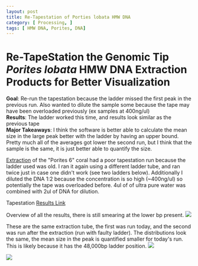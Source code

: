 ```yaml
---
layout: post
title: Re-Tapestation of Porties lobata HMW DNA
category: [ Processing, ]
tags: [ HMW DNA, Porites, DNA]
---
```


# Re-TapeStation the Genomic Tip _Porites lobata_ HMW DNA Extraction Products for Better Visualization

**Goal**: Re-run the tapestation because the ladder missed the first peak in the previous run. Also wanted to dilute the sample some because the tape may have been overloaded previously (ex samples at 400ng/ul)  
**Results**: The ladder worked this time, and results look similar as the previous tape  
**Major Takeaways**: I think the software is better able to calculate the mean size in the large peak better with the ladder by having an upper bound. Pretty much all of the averages got lower the second run, but I think that the sample is the same, it is just better able to quantify the size.


[Extraction](https://meschedl.github.io/MESPutnam_Open_Lab_Notebook/pl-hmw/) of the "Porites 6" coral had a poor tapestation run because the ladder used was old. I ran it again using a different ladder tube, and ran twice just in case one didn't work (see two ladders below). Additionally I diluted the DNA 1:2 because the concentration is so high (~400ng/ul) so potentially the tape was overloaded before. 4ul of of ultra pure water was combined with 2ul of DNA for dilution.

Tapestation [Results Link](https://github.com/meschedl/MESPutnam_Open_Lab_Notebook/blob/master/tapestation_pdfs/2021-01-27%20-%2010.39.35.pdf)

Overview of all the results, there is still smearing at the lower bp present.
![](https://raw.githubusercontent.com/meschedl/MESPutnam_Open_Lab_Notebook/master/images/202010127-3.png)

These are the same extraction tube, the first was run today, and the second was run after the extraction (run with faulty ladder). The distributions look the same, the mean size in the peak is quantified smaller for today's run. This is likely because it has the 48,000bp ladder position.
![](https://raw.githubusercontent.com/meschedl/MESPutnam_Open_Lab_Notebook/master/images/20210127-1.png)

![](https://raw.githubusercontent.com/meschedl/MESPutnam_Open_Lab_Notebook/master/images/20210127-2.png)
